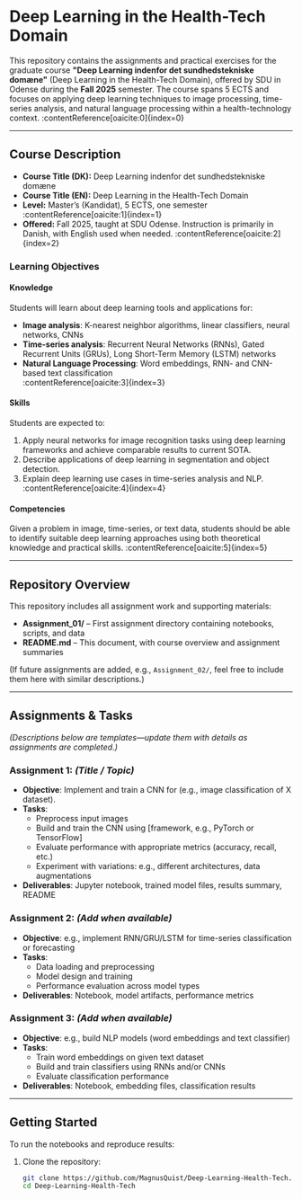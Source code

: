 # Deep Learning in the Health-Tech Domain

This repository contains the assignments and practical exercises for the graduate course **"Deep Learning indenfor det sundhedstekniske domæne"** (Deep Learning in the Health-Tech Domain), offered by SDU in Odense during the **Fall 2025** semester. The course spans 5 ECTS and focuses on applying deep learning techniques to image processing, time-series analysis, and natural language processing within a health-technology context. :contentReference[oaicite:0]{index=0}

---

##  Course Description

- **Course Title (DK):** Deep Learning indenfor det sundhedstekniske domæne  
- **Course Title (EN):** Deep Learning in the Health-Tech Domain  
- **Level:** Master’s (Kandidat), 5 ECTS, one semester :contentReference[oaicite:1]{index=1}  
- **Offered:** Fall 2025, taught at SDU Odense. Instruction is primarily in Danish, with English used when needed. :contentReference[oaicite:2]{index=2}  

### Learning Objectives

#### Knowledge  
Students will learn about deep learning tools and applications for:  
- **Image analysis**: K-nearest neighbor algorithms, linear classifiers, neural networks, CNNs  
- **Time-series analysis**: Recurrent Neural Networks (RNNs), Gated Recurrent Units (GRUs), Long Short-Term Memory (LSTM) networks  
- **Natural Language Processing**: Word embeddings, RNN- and CNN-based text classification  
:contentReference[oaicite:3]{index=3}  

#### Skills  
Students are expected to:  
1. Apply neural networks for image recognition tasks using deep learning frameworks and achieve comparable results to current SOTA.  
2. Describe applications of deep learning in segmentation and object detection.  
3. Explain deep learning use cases in time-series analysis and NLP.  
:contentReference[oaicite:4]{index=4}  

#### Competencies  
Given a problem in image, time-series, or text data, students should be able to identify suitable deep learning approaches using both theoretical knowledge and practical skills. :contentReference[oaicite:5]{index=5}  

---

##  Repository Overview

This repository includes all assignment work and supporting materials:

- **Assignment_01/** – First assignment directory containing notebooks, scripts, and data  
- **README.md** – This document, with course overview and assignment summaries  

(If future assignments are added, e.g., `Assignment_02/`, feel free to include them here with similar descriptions.)

---

##  Assignments & Tasks

*(Descriptions below are templates—update them with details as assignments are completed.)*

### Assignment 1: _(Title / Topic)_

- **Objective**: Implement and train a CNN for (e.g., image classification of X dataset).  
- **Tasks**:  
  - Preprocess input images  
  - Build and train the CNN using [framework, e.g., PyTorch or TensorFlow]  
  - Evaluate performance with appropriate metrics (accuracy, recall, etc.)  
  - Experiment with variations: e.g., different architectures, data augmentations  
- **Deliverables**: Jupyter notebook, trained model files, results summary, README  

### Assignment 2: _(Add when available)_

- **Objective**: e.g., implement RNN/GRU/LSTM for time-series classification or forecasting  
- **Tasks**:  
  - Data loading and preprocessing  
  - Model design and training  
  - Performance evaluation across model types  
- **Deliverables**: Notebook, model artifacts, performance metrics  

### Assignment 3: _(Add when available)_

- **Objective**: e.g., build NLP models (word embeddings and text classifier)  
- **Tasks**:  
  - Train word embeddings on given text dataset  
  - Build and train classifiers using RNNs and/or CNNs  
  - Evaluate classification performance  
- **Deliverables**: Notebook, embedding files, classification results  

---

##  Getting Started

To run the notebooks and reproduce results:

1. Clone the repository:
   ```bash
   git clone https://github.com/MagnusQuist/Deep-Learning-Health-Tech.git
   cd Deep-Learning-Health-Tech
